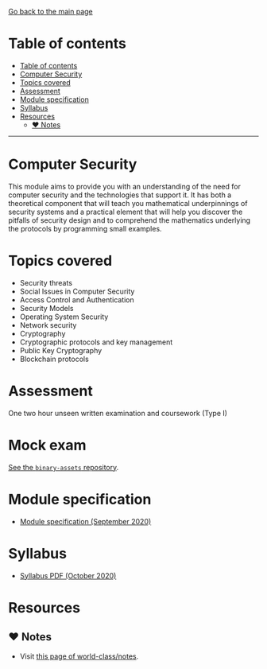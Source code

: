 [Go back to the main page](../../../README.md)

# Table of contents

* [Table of contents](#table-of-contents)
* [Computer Security](#computer-security)
* [Topics covered](#topics-covered)
* [Assessment](#assessment)
* [Module specification](#module-specification)
* [Syllabus](#syllabus)
* [Resources](#resources)
  * [:heart: Notes](#heart-notes)

---

# Computer Security

This module aims to provide you with an understanding of the need for
computer security and the technologies that support it. It has both a
theoretical component that will teach you mathematical underpinnings
of security systems and a practical element that will help you
discover the pitfalls of security design and to comprehend the
mathematics underlying the protocols by programming small examples.

# Topics covered

- Security threats
- Social Issues in Computer Security
- Access Control and Authentication
- Security Models
- Operating System Security
- Network security
- Cryptography
- Cryptographic protocols and key management
- Public Key Cryptography
- Blockchain protocols

# Assessment

One two hour unseen written examination and coursework (Type I)

# Mock exam

[See the `binary-assets` repository](https://github.com/world-class/binary-assets/tree/master/modules/cm2025_cs).

# Module specification

- [Module specification (September 2020)](https://github.com/world-class/binary-assets/blob/master/modules/module_specification/CM2025_CS-Module-Spec.pdf)

# Syllabus

- [Syllabus PDF (October 2020)](https://github.com/world-class/binary-assets/blob/master/modules/syllabi/Syllabus_CM2025_CS.pdf)

# Resources

## :heart: Notes

- Visit [this page of world-class/notes](https://github.com/world-class/notes/tree/master/level_5/computer-security).
